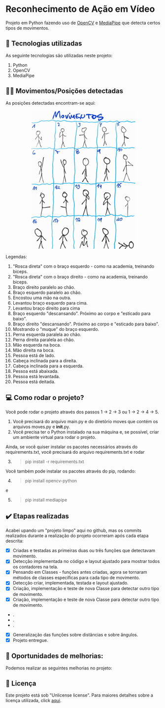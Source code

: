 # Reconhecimento de Ação em Vídeo

Projeto em Python fazendo uso de [OpenCV](https://opencv.org/) e [MediaPipe](https://google.github.io/mediapipe/) que detecta certos tipos de movimentos.

## :hammer: Tecnologias utilizadas
As seguinte tecnologias são utilizadas neste projeto:

1. Python
2. OpenCV
3. MediaPipe 


## :woman_cartwheeling: Movimentos/Posições detectadas

As posições detectadas encontram-se aqui:

<p align="center">
 <img src="https://github.com/devmadruga/pose/blob/main/movimentos.jpg" height="450"/>
</p>

Legendas:

1. "Rosca direta" com o braço esquerdo - como na academia, treinando biceps.
2. "Rosca direta" com o braço direito - como na academia, treinando biceps.
3. Braço direito paralelo ao chão.
4. Braço esquerdo paralelo ao chão.
5. Encostou uma mão na outra.
6. Levantou braço esquerdo para cima.
7. Levantou braço direito para cima
8. Braço esquerdo "descansando". Próximo ao corpo e "esticado para baixo".
9. Braço direito "descansando". Próximo ao corpo e "esticado para baixo".
10. Mostrando o "muque" do braço esquerdo.
11. Perna esquerda paralela ao chão.
12. Perna direita paralela ao chão.
13. Mão esquerda na boca.
14. Mão direita na boca.
15. Pessoa está de lado.
16. Cabeça inclinada para a direita.
17. Cabeça inclinada para a esquerda.
18. Pessoa está abaixada.
19. Pessoa está levantada.
20. Pessoa está deitada.


## :computer: Como rodar o projeto?

Você pode rodar o projeto através dos passos 1 -> 2 -> 3 ou 1 -> 2 -> 4 -> 5.

1. Você precisará do arquivo main.py e do diretório moves que contém os arquivos moves.py e __init__.py.
2. Você precisa ter o Python instalado na sua máquina e, se possível, criar um ambiente virtual para rodar o projeto.

Ainda, se você quiser instalar os pacotes necessários através do requirements.txt, você precisará do arquivo requirements.txt e rodar

3. > pip install -r requirements.txt

Você também pode instalar os pacotes através do pip, rodando:

4. > pip install opencv-python

e

5. > pip install mediapipe


## :heavy_check_mark: Etapas realizadas

Acabei upando um "projeto limpo" aqui no github, mas os commits realizados durante a realização do projeto ocorreram após cada etapa descrita:


- [X] Criadas e testadas as primeiras duas ou três funções que detectavam movimento.
- [X] Detecção implementada no código e layout ajustado para mostrar todos os contadores na tela.
- [X] Pensando em Classes - funções antes criadas, agora se tornaram métodos de classes específicas para cada tipo de movimento.
- [X] Detecção criar, implementada, testada e layout ajustado.
- [X] Criação, implementação e teste de nova Classe para detectar outro tipo de movimento.
- [X] Criação, implementação e teste de nova Classe para detectar outro tipo de movimento.
- .
- .
- .
- [x] Generalização das funções sobre distâncias e sobre ângulos.
- [x] Projeto entregue.

## :thinking: Oportunidades de melhorias:

Podemos realizar as seguintes melhorias no projeto:


## :ramen: Licença

Este projeto está sob "Unlicense license". Para maiores detalhes sobre a licença utilizada, click [aqui](https://github.com/devmadruga/elt_projeto/blob/main/LICENSE). 
